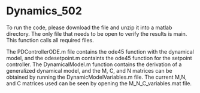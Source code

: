 # Dynamics_502
To run the code, please download the file and unzip it into a matlab directory. 
The only file that needs to be open to verify the results is main. This function calls all required files. 

The PDControllerODE.m file contains the ode45 function with the dynamical model, and the odesetpoint.m containts the ode45 function for the setpoint controller. 
The DynamicalModel.m function contains the derivation of a generalized dynamical model, and the M, C, and N matrices can be obtained by running the DynamicModelVariables.m file. 
The current M,N, and C matrices used can be seen by opening the M_N_C_variables.mat file. 